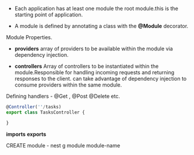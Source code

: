 - Each application has at least one module the root module.this is the starting point of application.

- A module is defined by annotating a class with the **@Module** decorator.

Module Properties.

- **providers** array of providers to be available within the module via dependency injection.

- **controllers** 
Array of controllers to be instantiated within the module.Responsible for handling incoming requests and returning responses to the client.
can take advantage of dependency injection to consume providers within the same module.

Defining handlers - @Get , @Post @Delete etc.

```javascript
@Controller(''/tasks)
export class TasksController {

}
```

**imports**
**exports**

CREATE module - nest g module module-name
